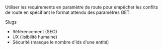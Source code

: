 Utiliser les requirements en paramètre de route pour empêcher les conflits de route en spécifiant le format attendu des paramètres GET.

Slugs
- Référencement (SEO)
- UX (lisibilité humaine)
- Sécurité (masque le nombre d'ids d'une entité)